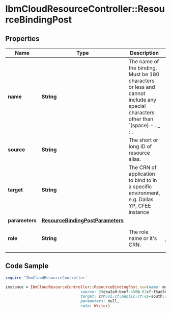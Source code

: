 # IbmCloudResourceController::ResourceBindingPost

## Properties

Name | Type | Description | Notes
------------ | ------------- | ------------- | -------------
**name** | **String** | The name of the binding. Must be 180 characters or less and cannot include any special characters other than &#x60;(space) - . _ :&#x60;. | [optional] 
**source** | **String** | The short or long ID of resource alias. | 
**target** | **String** | The CRN of application to bind to in a specific environment, e.g. Dallas YP, CFEE instance | 
**parameters** | [**ResourceBindingPostParameters**](ResourceBindingPostParameters.md) |  | [optional] 
**role** | **String** | The role name or it&#39;s CRN. | [optional] [default to &#39;Writer&#39;]

## Code Sample

```ruby
require 'IbmCloudResourceController'

instance = IbmCloudResourceController::ResourceBindingPost.new(name: my-binding,
                                 source: 25eba2a9-beef-450b-82cf-f5ad5e36c6dd,
                                 target: crn:v1:cf:public:cf:us-south:s/0ba4dba0-a120-4a1e-a124-5a249a904b76::cf-application:a1caa40b-2c24-4da8-8267-ac2c1a42ad0c,
                                 parameters: null,
                                 role: Writer)
```


